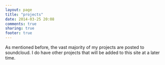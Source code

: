 ```yaml
---
layout: page
title: "projects"
date: 2014-03-25 20:08
comments: true
sharing: true
footer: true
---
```

As mentioned before, the vast majority of my projects are posted to soundcloud. I do have other projects that will be added to this site at a later time.